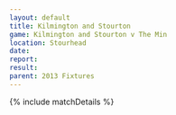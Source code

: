 ```yaml
---
layout: default
title: Kilmington and Stourton
game: Kilmington and Stourton v The Min
location: Stourhead
date: 
report: 
result: 
parent: 2013 Fixtures
---
```


{% include matchDetails %}
